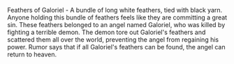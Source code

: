 Feathers of Galoriel - A bundle of long white feathers, tied with black yarn.
Anyone holding this bundle of feathers feels like they are committing a great sin.
These feathers belonged to an angel named Galoriel, who was killed by fighting a terrible demon. The demon tore out Galoriel's feathers and scattered them all over the world, preventing the angel from regaining his power. Rumor says that if all Galoriel's feathers can be found, the angel can return to heaven.